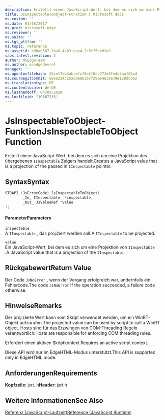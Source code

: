 ```yaml
---
description: Erstellt einen JavaScript-Wert, bei dem es sich um eine Projektion des übergebenen `IInspectable` Zeigers handelt.
title: JsInspectableToObject-Funktion | Microsoft docs
ms.custom: ''
ms.date: 01/18/2017
ms.prod: microsoft-edge
ms.reviewer: ''
ms.suite: ''
ms.tgt_pltfrm: ''
ms.topic: reference
ms.assetid: dd0ad567-2ba8-4a63-bee4-2c6ff5ce9fa9
caps.latest.revision: 2
author: MSEdgeTeam
ms.author: msedgedevrel
manager: ''
ms.openlocfilehash: 26ce17eb3abcefcf9a1f0cc773e9fe4c3aaf05cd
ms.sourcegitcommit: 6860234c25a8be863b7f29a54838e78e120dbb62
ms.translationtype: MT
ms.contentlocale: de-DE
ms.lasthandoff: 04/09/2020
ms.locfileid: "10567233"
---
```

# <span data-ttu-id="94e5b-103">JsInspectableToObject-Funktion</span><span class="sxs-lookup"><span data-stu-id="94e5b-103">JsInspectableToObject Function</span></span>
<span data-ttu-id="94e5b-104">Erstellt einen JavaScript-Wert, bei dem es sich um eine Projektion des übergebenen `IInspectable` Zeigers handelt.</span><span class="sxs-lookup"><span data-stu-id="94e5b-104">Creates a JavaScript value that is a projection of the passed in `IInspectable` pointer.</span></span>  
  
## <span data-ttu-id="94e5b-105">Syntax</span><span class="sxs-lookup"><span data-stu-id="94e5b-105">Syntax</span></span>  
  
```cpp  
STDAPI_(JsErrorCode) JsInspectableToObject(  
        _In_ IInspectable  *inspectable,  
        _Out_ JsValueRef *value  
);  
```  
  
#### <span data-ttu-id="94e5b-106">Parameter</span><span class="sxs-lookup"><span data-stu-id="94e5b-106">Parameters</span></span>  
 `inspectable`  
 <span data-ttu-id="94e5b-107">A `IInspectable` , das projiziert werden soll.</span><span class="sxs-lookup"><span data-stu-id="94e5b-107">A `IInspectable` to be projected.</span></span>  
  
 `value`  
 <span data-ttu-id="94e5b-108">Ein JavaScript-Wert, bei dem es sich um eine Projektion von `IInspectable` .</span><span class="sxs-lookup"><span data-stu-id="94e5b-108">A JavaScript value that is a projection of the `IInspectable`.</span></span>  
  
## <span data-ttu-id="94e5b-109">Rückgabewert</span><span class="sxs-lookup"><span data-stu-id="94e5b-109">Return Value</span></span>  
 <span data-ttu-id="94e5b-110">Der Code `JsNoError` , wenn der Vorgang erfolgreich war, andernfalls ein Fehlercode.</span><span class="sxs-lookup"><span data-stu-id="94e5b-110">The code `JsNoError` if the operation succeeded, a failure code otherwise.</span></span>  
  
## <span data-ttu-id="94e5b-111">Hinweise</span><span class="sxs-lookup"><span data-stu-id="94e5b-111">Remarks</span></span>  
 <span data-ttu-id="94e5b-112">Der projizierte Wert kann vom Skript verwendet werden, um ein WinRT-Objekt aufzurufen.</span><span class="sxs-lookup"><span data-stu-id="94e5b-112">The projected value can be used by script to call a WinRT object.</span></span> <span data-ttu-id="94e5b-113">Hosts sind für das Erzwingen von COM-Threading Regeln verantwortlich.</span><span class="sxs-lookup"><span data-stu-id="94e5b-113">Hosts are responsible for enforcing COM threading rules.</span></span>  
  
 <span data-ttu-id="94e5b-114">Erfordert einen aktiven Skriptkontext.</span><span class="sxs-lookup"><span data-stu-id="94e5b-114">Requires an active script context.</span></span>  
  
 <span data-ttu-id="94e5b-115">Diese API wird nur im EdgeHTML-Modus unterstützt.</span><span class="sxs-lookup"><span data-stu-id="94e5b-115">This API is supported only in EdgeHTML mode.</span></span>  
  
## <span data-ttu-id="94e5b-116">Anforderungen</span><span class="sxs-lookup"><span data-stu-id="94e5b-116">Requirements</span></span>  
 <span data-ttu-id="94e5b-117">**Kopfzeile:** jsrt. h</span><span class="sxs-lookup"><span data-stu-id="94e5b-117">**Header:** jsrt.h</span></span>  
  
## <span data-ttu-id="94e5b-118">Weitere Informationen</span><span class="sxs-lookup"><span data-stu-id="94e5b-118">See Also</span></span>  
 [<span data-ttu-id="94e5b-119">Referenz (JavaScript-Laufzeit)</span><span class="sxs-lookup"><span data-stu-id="94e5b-119">Reference (JavaScript Runtime)</span></span>](../chakra-hosting/reference-javascript-runtime.md)